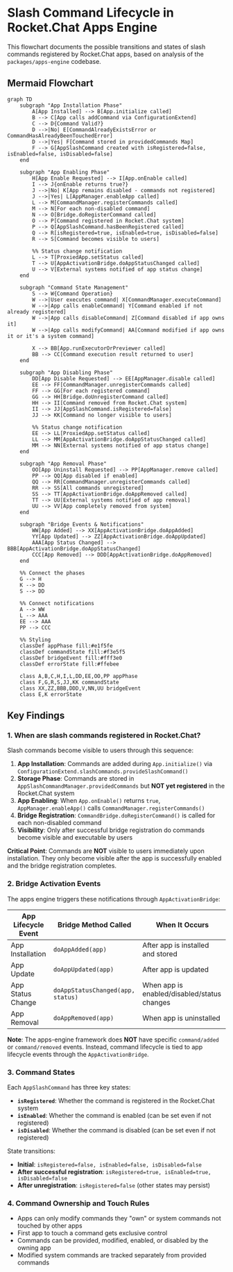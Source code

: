 # Slash Command Lifecycle in Rocket.Chat Apps Engine

This flowchart documents the possible transitions and states of slash commands registered by Rocket.Chat apps, based on analysis of the `packages/apps-engine` codebase.

## Mermaid Flowchart

```mermaid
graph TD
    subgraph "App Installation Phase"
        A[App Installed] --> B[App.initialize called]
        B --> C[App calls addCommand via ConfigurationExtend]
        C --> D{Command Valid?}
        D -->|No| E[CommandAlreadyExistsError or CommandHasAlreadyBeenTouchedError]
        D -->|Yes| F[Command stored in providedCommands Map]
        F --> G[AppSlashCommand created with isRegistered=false, isEnabled=false, isDisabled=false]
    end

    subgraph "App Enabling Phase"
        H[App Enable Requested] --> I[App.onEnable called]
        I --> J{onEnable returns true?}
        J -->|No| K[App remains disabled - commands not registered]
        J -->|Yes| L[AppManager.enableApp called]
        L --> M[CommandManager.registerCommands called]
        M --> N[For each non-disabled command]
        N --> O[Bridge.doRegisterCommand called]
        O --> P[Command registered in Rocket.Chat system]
        P --> Q[AppSlashCommand.hasBeenRegistered called]
        Q --> R[isRegistered=true, isEnabled=true, isDisabled=false]
        R --> S[Command becomes visible to users]
        
        %% Status change notification
        L --> T[ProxiedApp.setStatus called]
        T --> U[AppActivationBridge.doAppStatusChanged called]
        U --> V[External systems notified of app status change]
    end

    subgraph "Command State Management"
        S --> W{Command Operation}
        W -->|User executes command| X[CommandManager.executeCommand]
        W -->|App calls enableCommand| Y[Command enabled if not already registered]
        W -->|App calls disableCommand| Z[Command disabled if app owns it]
        W -->|App calls modifyCommand| AA[Command modified if app owns it or it's a system command]
        
        X --> BB[App.runExecutorOrPreviewer called]
        BB --> CC[Command execution result returned to user]
    end

    subgraph "App Disabling Phase"
        DD[App Disable Requested] --> EE[AppManager.disable called]
        EE --> FF[CommandManager.unregisterCommands called]
        FF --> GG[For each registered command]
        GG --> HH[Bridge.doUnregisterCommand called]
        HH --> II[Command removed from Rocket.Chat system]
        II --> JJ[AppSlashCommand.isRegistered=false]
        JJ --> KK[Command no longer visible to users]
        
        %% Status change notification
        EE --> LL[ProxiedApp.setStatus called]
        LL --> MM[AppActivationBridge.doAppStatusChanged called]
        MM --> NN[External systems notified of app status change]
    end

    subgraph "App Removal Phase"
        OO[App Uninstall Requested] --> PP[AppManager.remove called]
        PP --> QQ[App disabled if enabled]
        QQ --> RR[CommandManager.unregisterCommands called]
        RR --> SS[All commands unregistered]
        SS --> TT[AppActivationBridge.doAppRemoved called]
        TT --> UU[External systems notified of app removal]
        UU --> VV[App completely removed from system]
    end

    subgraph "Bridge Events & Notifications"
        WW[App Added] --> XX[AppActivationBridge.doAppAdded]
        YY[App Updated] --> ZZ[AppActivationBridge.doAppUpdated]
        AAA[App Status Changed] --> BBB[AppActivationBridge.doAppStatusChanged]
        CCC[App Removed] --> DDD[AppActivationBridge.doAppRemoved]
    end

    %% Connect the phases
    G --> H
    K --> DD
    S --> DD
    
    %% Connect notifications
    A --> WW
    L --> AAA
    EE --> AAA
    PP --> CCC

    %% Styling
    classDef appPhase fill:#e1f5fe
    classDef commandState fill:#f3e5f5
    classDef bridgeEvent fill:#fff3e0
    classDef errorState fill:#ffebee
    
    class A,B,C,H,I,L,DD,EE,OO,PP appPhase
    class F,G,R,S,JJ,KK commandState
    class XX,ZZ,BBB,DDD,V,NN,UU bridgeEvent
    class E,K errorState
```

## Key Findings

### 1. When are slash commands registered in Rocket.Chat?

Slash commands become visible to users through this sequence:

1. **App Installation**: Commands are added during `App.initialize()` via `ConfigurationExtend.slashCommands.provideSlashCommand()`
2. **Storage Phase**: Commands are stored in `AppSlashCommandManager.providedCommands` but **NOT yet registered** in the Rocket.Chat system
3. **App Enabling**: When `App.onEnable()` returns `true`, `AppManager.enableApp()` calls `CommandManager.registerCommands()`
4. **Bridge Registration**: `CommandBridge.doRegisterCommand()` is called for each non-disabled command
5. **Visibility**: Only after successful bridge registration do commands become visible and executable by users

**Critical Point**: Commands are **NOT** visible to users immediately upon installation. They only become visible after the app is successfully enabled and the bridge registration completes.

### 2. Bridge Activation Events

The apps engine triggers these notifications through `AppActivationBridge`:

| App Lifecycle Event | Bridge Method Called | When It Occurs |
|-------------------|---------------------|----------------|
| App Installation | `doAppAdded(app)` | After app is installed and stored |
| App Update | `doAppUpdated(app)` | After app is updated |
| App Status Change | `doAppStatusChanged(app, status)` | When app is enabled/disabled/status changes |
| App Removal | `doAppRemoved(app)` | When app is uninstalled |

**Note**: The apps-engine framework does **NOT** have specific `command/added` or `command/removed` events. Instead, command lifecycle is tied to app lifecycle events through the `AppActivationBridge`.

### 3. Command States

Each `AppSlashCommand` has three key states:

- **`isRegistered`**: Whether the command is registered in the Rocket.Chat system
- **`isEnabled`**: Whether the command is enabled (can be set even if not registered)
- **`isDisabled`**: Whether the command is disabled (can be set even if not registered)

State transitions:
- **Initial**: `isRegistered=false, isEnabled=false, isDisabled=false`
- **After successful registration**: `isRegistered=true, isEnabled=true, isDisabled=false`
- **After unregistration**: `isRegistered=false` (other states may persist)

### 4. Command Ownership and Touch Rules

- Apps can only modify commands they "own" or system commands not touched by other apps
- First app to touch a command gets exclusive control
- Commands can be provided, modified, enabled, or disabled by the owning app
- Modified system commands are tracked separately from provided commands